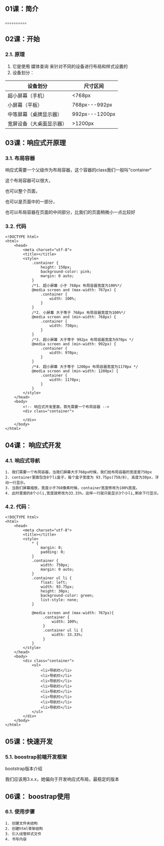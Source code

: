 ## 01课：简介

。。。。。。。。。。

## 02课：开始

### 2.1. 原理

1. 它是使用  媒体查询   来针对不同的设备进行布局和样式设置的
2. 设备划分：

| 设备划分                 | 尺寸区间       |
| ------------------------ | -------------- |
| 超小屏幕（手机）         | <768px         |
| 小屏幕（平板）           | 768px---992px  |
| 中等屏幕（桌牌显示器）   | 992px---1200px |
| 宽屏设备（大桌面显示器） | \>1200px       |

## 03课：响应式开原理

### 3.1. 布局容器

响应式需要一个父级作为布局容器，这个容器的class我们一般叫”container“

这个布局容器可以很大，

也可以整个页面，

也可以是页面中的一部分，

也可以布局容器在页面的中间部分，比我们的页面稍微小一点比较好

### 3.2. 代码

```
<!DOCTYPE html>
<html>
	<head>
		<meta charset="utf-8">
		<title></title>
		<style>
			.container {
				height: 150px;
				background-color: pink;
				margin: 0 auto;
			}
			/*1. 超小屏幕 小于 768px 布局容器宽度为100%*/
			@media screen and (max-width: 767px) {
				.container {
					width: 100%;
				}
			}
			/*2. 小屏幕 大于等于 768px 布局容器宽度为100%*/
			@media screen and (min-width: 768px) {
				.container {
					width: 750px;
				}
			}
			/*3. 超小屏幕 大于等于 992px 布局容器宽度为970px */
			@media screen and (min-width: 992px) {
				.container {
					width: 970px;
				}
			}
			/*4. 超小屏幕 大于等于 1200px 布局容器宽度为1170px */
			@media screen and (min-width: 1200px) {
				.container {
					width: 1170px;
				}
			}
		</style>
	</head>
	<body>
		<!-- 响应式开发里面，首先需要一个布局容器 -->
		<div class="container">
			
		</div>
	</body>
</html>

```



## 04课： 响应式开发

### 4.1. 响应式导航

	1. 我们需要一个布局容器，当我们屏幕大于768px时候，我们给布局容器的宽度是750px
 	2. container里面包含8个li盒子，每个盒子宽度为 93.75ps(750/8), 高度为30px，浮动一行显示。
 	3. 当我们屏幕缩放，宽度小于768像素时候，container宽度修改为100%宽度。
 	4. 此时里面的8个小li,宽度就修改为33.33%，这样一行就只能显示3个小li,剩余下行显示。

### 4.2. 代码：

```
<!DOCTYPE html>
<html>
	<head>
		<meta charset="utf-8">
		<title></title>
		<style>
			* {
				margin: 0;
				padding: 0;
			}
			.container {
				width: 750px;
				margin: 0 auto;
			}
			.container ul li {
				float: left;
				width: 93.75px;
				height: 30px;
				background-color: green;
				list-style: none;
			}
			
			@media screen and (max-width: 767px){
				 .container {
					 width: 100%;
				 }
				 .container ul li {
					 width: 33.33%;
				 }
			}
		</style>
	</head>
	<body>
		<div class="container">
			<ul>
				<li>导航栏</li>
				<li>导航栏</li>
				<li>导航栏</li>
				<li>导航栏</li>
				<li>导航栏</li>
				<li>导航栏</li>
				<li>导航栏</li>
				<li>导航栏</li>
			</ul>
		</div>
	</body>
</html>

```

## 05课：快速开发

### 5.1. boostrap前端开发框架

bootstrap版本介绍

我们应该用3.x.x，她偏向于开发响应式布局，最稳定的版本



## 06课： boostrap使用

### 6.1. 使用步骤

	1. 创建文件夹结构
 	2. 创建html骨架结构
 	3. 引入线管样式文件
 	4. 书写内容

